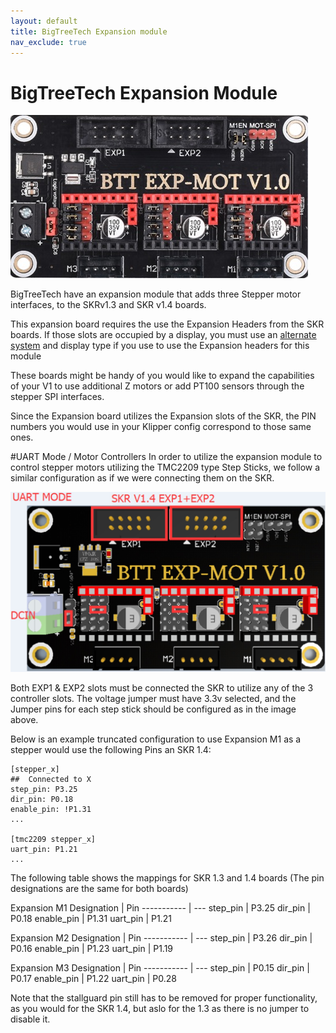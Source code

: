 ```yaml
---
layout: default
title: BigTreeTech Expansion module
nav_exclude: true
---
```


# BigTreeTech Expansion Module

![](./images/PhysicalDevice.jpg)

BigTreeTech have an expansion module that adds three Stepper motor interfaces, to the SKRv1.3 and SKR v1.4 boards.

This expansion board requires the use the Expansion Headers from the SKR boards. If those slots are occupied by a display, you must use an [alternate system](https://github.com/jordanruthe/KlipperScreen) and display type if you use to use the Expansion headers for this module

These boards might be handy of you would like to expand the capabilities of your V1 to use additional Z motors or add PT100 sensors through the stepper SPI interfaces.

Since the Expansion board utilizes the Expansion slots of the SKR, the PIN numbers you would use in your Klipper config correspond to those same ones.

#UART Mode / Motor Controllers
In order to utilize the expansion module to control stepper motors utilizing the TMC2209 type Step Sticks, we follow a similar configuration as if we were connecting them on the SKR.

![](./images/UARTmode.jpg)

Both EXP1 & EXP2 slots must be connected the SKR to utilize any of the 3 controller slots.  The voltage jumper must have 3.3v selected, and the Jumper pins for each step stick should be configured as in the image above.

Below is an example truncated configuration to use Expansion M1 as a stepper would use the following Pins an SKR 1.4:

```
[stepper_x]
##	Connected to X
step_pin: P3.25
dir_pin: P0.18
enable_pin: !P1.31
...

[tmc2209 stepper_x]
uart_pin: P1.21
...
```

The following table shows the mappings for SKR 1.3 and 1.4 boards (The pin designations are the same for both boards)

 Expansion M1
 Designation | Pin
 ----------- | ---
 step_pin    | P3.25
 dir_pin     | P0.18
 enable_pin  | P1.31
 uart_pin    | P1.21

 Expansion M2
 Designation | Pin
 ----------- | ---
 step_pin    | P3.26
 dir_pin     | P0.16
 enable_pin  | P1.23
 uart_pin    | P1.19

 Expansion M3
 Designation | Pin
 ----------- | ---
 step_pin    | P0.15
 dir_pin     | P0.17
 enable_pin  | P1.22
 uart_pin    | P0.28

Note that the stallguard pin still has to be removed for proper functionality, as you would for the SKR 1.4, but aslo for the 1.3 as there is no jumper to disable it.
